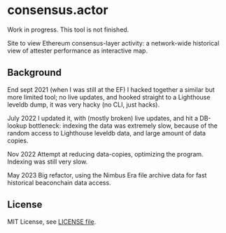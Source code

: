 # consensus.actor

Work in progress. This tool is not finished.

Site to view Ethereum consensus-layer activity:
a network-wide historical view of attester performance as interactive map.


## Background

End sept 2021 (when I was still at the EF) I hacked together a similar but more limited tool;
no live updates, and hooked straight to a Lighthouse leveldb dump, it was very hacky (no CLI, just hacks).

July 2022 I updated it, with (mostly broken) live updates, and hit a DB-lookup bottleneck:
indexing the data was extremely slow, because of the random access to Lighthouse leveldb data,
and large amount of data copies.

Nov 2022 Attempt at reducing data-copies, optimizing the program. Indexing was still very slow.

May 2023 Big refactor, using the Nimbus Era file archive data for fast historical beaconchain data access.


## License

MIT License, see [LICENSE file](./LICENSE).

